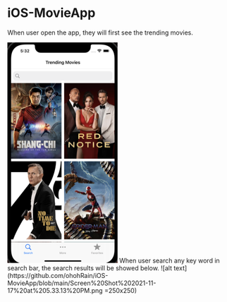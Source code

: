 # iOS-MovieApp
When user open the app, they will first see the trending movies.

<img src="https://github.com/ohohRain/iOS-MovieApp/blob/main/Screen%20Shot%202021-11-17%20at%205.32.42%20PM.png" width="250" height="500">
When user search any key word in search bar, the search results will be showed below.
![alt text](https://github.com/ohohRain/iOS-MovieApp/blob/main/Screen%20Shot%202021-11-17%20at%205.33.13%20PM.png =250x250)

